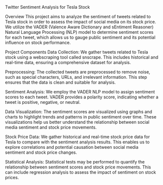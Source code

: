 
Twitter Sentiment Analysis for Tesla Stock

Overview
This project aims to analyze the sentiment of tweets related to Tesla stock in order to assess the impact of social media on its stock price. We utilize the VADER (Valence Aware Dictionary and sEntiment Reasoner) Natural Language Processing (NLP) model to determine sentiment scores for each tweet, which allows us to gauge public sentiment and its potential influence on stock performance.

Project Components
Data Collection: We gather tweets related to Tesla stock using a webscraping tool called snscrape. This includes historical and real-time data, ensuring a comprehensive dataset for analysis.

Preprocessing: The collected tweets are preprocessed to remove noise, such as special characters, URLs, and irrelevant information. This step ensures that the data is clean and suitable for analysis.

Sentiment Analysis: We employ the VADER NLP model to assign sentiment scores to each tweet. VADER provides a polarity score, indicating whether a tweet is positive, negative, or neutral.

Data Visualization: The sentiment scores are visualized using graphs and charts to highlight trends and patterns in public sentiment over time. These visualizations help us better understand the relationship between social media sentiment and stock price movements.

Stock Price Data: We gather historical and real-time stock price data for Tesla to compare with the sentiment analysis results. This enables us to explore correlations and potential causation between social media sentiment and stock price changes.

Statistical Analysis: Statistical tests may be performed to quantify the relationship between sentiment scores and stock price movements. This can include regression analysis to assess the impact of sentiment on stock prices.
